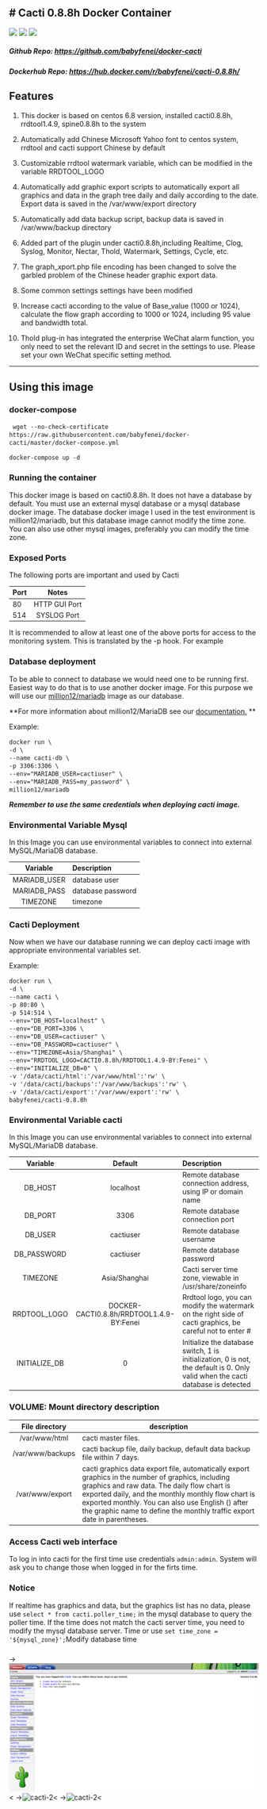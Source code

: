 ﻿﻿﻿# Cacti 0.8.8h Docker Container
---
 
[![](https://images.microbadger.com/badges/image/babyfenei/cacti-0.8.8h.svg)](https://microbadger.com/images/babyfenei/cacti-0.8.8h "Get your own image badge on microbadger.com")  [![](https://images.microbadger.com/badges/version/babyfenei/cacti-0.8.8h.svg)](https://microbadger.com/images/babyfenei/cacti-0.8.8h "Get your own version badge on microbadger.com")  [![](https://images.microbadger.com/badges/license/babyfenei/cacti-0.8.8h.svg)](https://microbadger.com/images/babyfenei/cacti-0.8.8h "Get your own license badge on microbadger.com")

##### Github Repo: https://github.com/babyfenei/docker-cacti
##### Dockerhub Repo: https://hub.docker.com/r/babyfenei/cacti-0.8.8h/

## Features
1. This docker is based on centos 6.8 version, installed cacti0.8.8h, rrdtool1.4.9, spine0.8.8h to the system

2. Automatically add Chinese Microsoft Yahoo font to centos system, rrdtool and cacti support Chinese by default

3. Customizable rrdtool watermark variable, which can be modified in the variable RRDTOOL_LOGO

4. Automatically add graphic export scripts to automatically export all graphics and data in the graph tree daily and daily according to the date. Export data is saved in the /var/www/export directory

5. Automatically add data backup script, backup data is saved in /var/www/backup directory

6. Added part of the plugin under cacti0.8.8h,including Realtime, Clog, Syslog, Monitor, Nectar, Thold, Watermark, Settings, Cycle, etc.

7. The graph_xport.php file encoding has been changed to solve the garbled problem of the Chinese header graphic export data.

8. Some common settings settings have been modified

9. Increase cacti according to the value of Base_value (1000 or 1024), calculate the flow graph according to 1000 or 1024, including 95 value and bandwidth total.

10. Thold plug-in has integrated the enterprise WeChat alarm function, you only need to set the relevant ID and secret in the settings to use. Please set your own WeChat specific setting method.

---

## Using this image
### docker-compose
```
 wget --no-check-certificate  https://raw.githubusercontent.com/babyfenei/docker-cacti/master/docker-compose.yml
 ```
 ```
 docker-compose up -d
 ```


### Running the container
This docker image is based on cacti0.8.8h. It does not have a database by default. You must use an external mysql database or a mysql database docker image. The database docker image I used in the test environment is million12/mariadb, but this database image cannot modify the time zone. You can also use other mysql images, preferably you can modify the time zone.

### Exposed Ports
The following ports are important and used by Cacti

| Port |     Notes     |  
|------|:-------------:|
|  80  | HTTP GUI Port |
|  514 | SYSLOG   Port |

It is recommended to allow at least one of the above ports for access to the monitoring system. This is translated by the -p hook. For example



### Database deployment
To be able to connect to database we would need one to be running first. Easiest way to do that is to use another docker image. For this purpose we will use our [million12/mariadb](https://registry.hub.docker.com/u/million12/mariadb/) image as our database.

**For more information about million12/MariaDB see our [documentation.](https://github.com/million12/docker-mariadb) **

Example:  

    docker run \
    -d \
    --name cacti-db \
    -p 3306:3306 \
    --env="MARIADB_USER=cactiuser" \
    --env="MARIADB_PASS=my_password" \
    million12/mariadb

***Remember to use the same credentials when deploying cacti image.***

### Environmental Variable Mysql
In this Image you can use environmental variables to connect into external MySQL/MariaDB database.

| Variable|Description|
|:------:|:-----|
|MARIADB_USER|database user|  
|MARIADB_PASS|database password|  
|TIMEZONE|timezone  |

### Cacti Deployment
Now when we have our database running we can deploy cacti image with appropriate environmental variables set.

Example:  

    docker run \
    -d \
    --name cacti \
    -p 80:80 \
    -p 514:514 \
    --env="DB_HOST=localhost" \
    --env="DB_PORT=3306 \
    --env="DB_USER=cactiuser" \
    --env="DB_PASSWORD=cactiuser" \
    --env="TIMEZONE=Asia/Shanghai" \
    --env="RRDTOOL_LOGO=CACTI0.8.8h/RRDTOOL1.4.9-BY:Fenei" \
    --env="INITIALIZE_DB=0" \
    -v '/data/cacti/html':'/var/www/html':'rw' \
    -v '/data/cacti/backups':'/var/www/backups':'rw' \
    -v '/data/cacti/export':'/var/www/export':'rw' \
    babyfenei/cacti-0.8.8h


### Environmental Variable cacti
In this Image you can use environmental variables to connect into external MySQL/MariaDB database.

| Variable|Default|Description|
|:------:|:----:|:-----|
|DB_HOST|localhost|Remote database connection address, using IP or domain name|
|DB_PORT|3306|Remote database connection port|
|DB_USER|cactiuser|Remote database username|
|DB_PASSWORD|cactiuser|Remote database password|
|TIMEZONE|Asia/Shanghai|Cacti server time zone, viewable in /usr/share/zoneinfo|
|RRDTOOL_LOGO|DOCKER-CACTI0.8.8h/RRDTOOL1.4.9-BY:Fenei|Rrdtool logo, you can modify the watermark on the right side of cacti graphics, be careful not to enter #|
|INITIALIZE_DB|0|Initialize the database switch, 1 is initialization, 0 is not, the default is 0. Only valid when the cacti database is detected|


### VOLUME: Mount directory description
|File directory| description|
|:---:|---|
|/var/www/html | cacti master files.|
|/var/www/backups| cacti backup file, daily backup, default data backup file within 7 days.|
|/var/www/export | cacti graphics data export file, automatically export graphics in the number of graphics, including graphics and raw data. The daily flow chart is exported daily, and the monthly monthly flow chart is exported monthly. You can also use English () after the graphic name to define the monthly traffic export date in parentheses.|

### Access Cacti web interface
To log in into cacti for the first time use credentials `admin:admin`. System will ask you to change those when logged in for the firts time.

### Notice
If realtime has graphics and data, but the graphics list has no data, please use `select * from cacti.poller_time;` in the mysql database to query the poller time. If the time does not match the cacti server time, you need to modify the mysql database server. Time or use `set time_zone = '${mysql_zone}';`Modify database time

### 
->![cacti-1](./container-files/images/cacti-1.png)<
->![cacti-2](./container-files/images/cacti-2.png)<
->![cacti-2](./container-files/images/cacti-3.png)<
